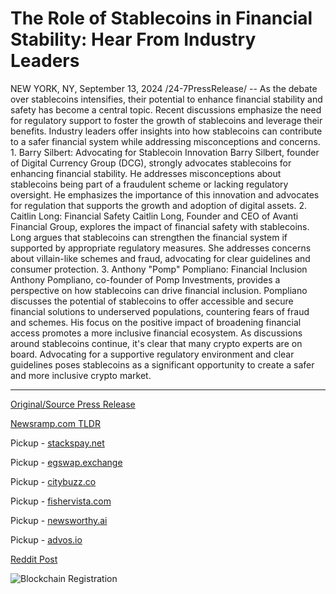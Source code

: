 # The Role of Stablecoins in Financial Stability: Hear From Industry Leaders

NEW YORK, NY, September 13, 2024 /24-7PressRelease/ -- As the debate over stablecoins intensifies, their potential to enhance financial stability and safety has become a central topic. Recent discussions emphasize the need for regulatory support to foster the growth of stablecoins and leverage their benefits. Industry leaders offer insights into how stablecoins can contribute to a safer financial system while addressing misconceptions and concerns.   1.	Barry Silbert: Advocating for Stablecoin Innovation  Barry Silbert, founder of Digital Currency Group (DCG), strongly advocates stablecoins for enhancing financial stability. He addresses misconceptions about stablecoins being part of a fraudulent scheme or lacking regulatory oversight. He emphasizes the importance of this innovation and advocates for regulation that supports the growth and adoption of digital assets.   2.	Caitlin Long: Financial Safety  Caitlin Long, Founder and CEO of Avanti Financial Group, explores the impact of financial safety with stablecoins. Long argues that stablecoins can strengthen the financial system if supported by appropriate regulatory measures. She addresses concerns about villain-like schemes and fraud, advocating for clear guidelines and consumer protection.   3.	Anthony "Pomp" Pompliano: Financial Inclusion   Anthony Pompliano, co-founder of Pomp Investments, provides a perspective on how stablecoins can drive financial inclusion. Pompliano discusses the potential of stablecoins to offer accessible and secure financial solutions to underserved populations, countering fears of fraud and schemes. His focus on the positive impact of broadening financial access promotes a more inclusive financial ecosystem.   As discussions around stablecoins continue, it's clear that many crypto experts are on board. Advocating for a supportive regulatory environment and clear guidelines poses stablecoins as a significant opportunity to create a safer and more inclusive crypto market. 

---

[Original/Source Press Release](https://www.24-7pressrelease.com/press-release/514277/the-role-of-stablecoins-in-financial-stability-hear-from-industry-leaders)
                    

[Newsramp.com TLDR](https://newsramp.com/curated-news/industry-leaders-advocate-for-regulatory-support-and-highlight-the-potential-of-stablecoins/c894cdfedcbc34190635e57adbe4e5c3) 


Pickup - [stackspay.net](https://stackspay.net/crypto-news/industry-leaders-advocate-for-regulatory-support-and-highlight-the-potential-of-stablecoins)

Pickup - [egswap.exchange](https://egswap.exchange/crypto-news/industry-leaders-advocate-for-regulatory-support-and-highlight-the-potential-of-stablecoins)

Pickup - [citybuzz.co](https://citybuzz.co/2024/09/13/industry-leaders-highlight-stablecoins-potential-for-financial-stability-and-safety)

Pickup - [fishervista.com](https://fishervista.com/en/industry-leaders-advocate-for-stablecoins-as-key-to-financial-stability-and-safety/20246810)

Pickup - [newsworthy.ai](https://newsworthy.ai/curated/industry-leaders-advocate-for-stablecoins-role-in-enhancing-financial-stability/20246810)

Pickup - [advos.io](https://advos.io/en/industry-leaders-highlight-stablecoins-potential-for-financial-stability/20246810)
 



[Reddit Post](https://www.reddit.com/r/CryptoNewsInfo/comments/1ffoucb/industry_leaders_advocate_for_regulatory_support/) 



![Blockchain Registration](https://cdn.newsramp.app/24-7PressRelease/qrcode/249/13/davegW6A.webp)
